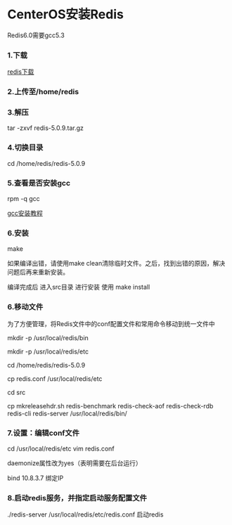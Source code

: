# CenterOS安装Redis

Redis6.0需要gcc5.3

### 1.下载

[redis下载](https://redis.io/download)

### 2.上传至/home/redis

### 3.解压

tar -zxvf redis-5.0.9.tar.gz

### 4.切换目录  

cd /home/redis/redis-5.0.9

### 5.查看是否安装gcc

rpm -q gcc

[gcc安装教程](./10/)

### 6.安装

make

如果编译出错，请使用make clean清除临时文件。之后，找到出错的原因，解决问题后再来重新安装。 

编译完成后 进入src目录 进行安装 使用 make install

### 6.移动文件

为了方便管理，将Redis文件中的conf配置文件和常用命令移动到统一文件中

mkdir -p /usr/local/redis/bin

mkdir -p /usr/local/redis/etc

cd /home/redis/redis-5.0.9

cp redis.conf /usr/local/redis/etc

cd src

cp mkreleasehdr.sh redis-benchmark redis-check-aof redis-check-rdb redis-cli redis-server /usr/local/redis/bin/

### 7.设置：编辑conf文件

cd /usr/local/redis/etc
vim redis.conf

daemonize属性改为yes（表明需要在后台运行）

bind 10.8.3.7 绑定IP

### 8.启动redis服务，并指定启动服务配置文件

./redis-server /usr/local/redis/etc/redis.conf 启动redis

 